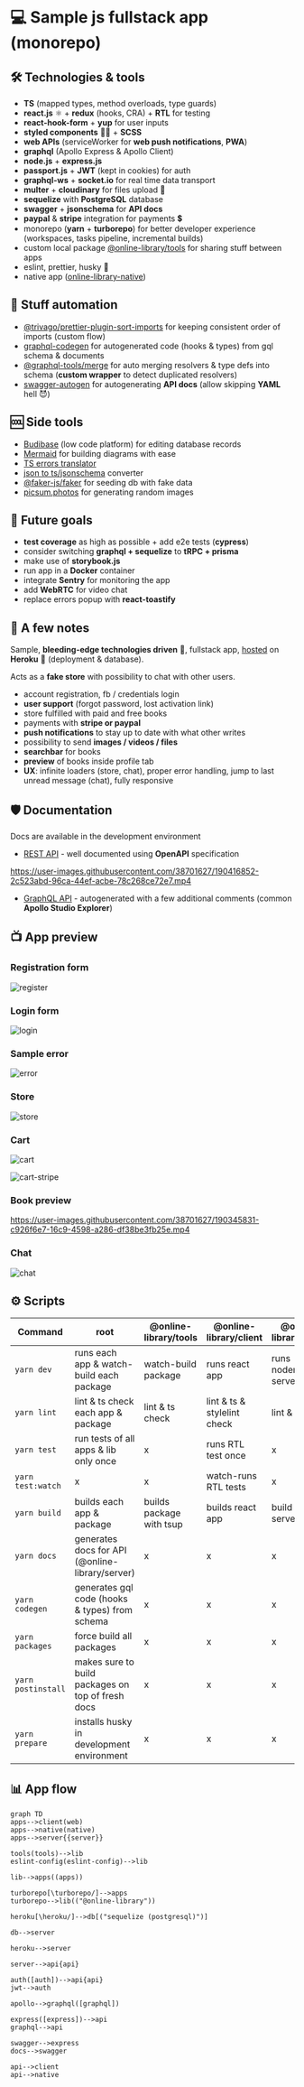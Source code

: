 # 💻 Sample js fullstack app (monorepo)

## 🛠️ Technologies & tools

-  **TS** (mapped types, method overloads, type guards)
-  **react.js** ⚛️ + **redux** (hooks, CRA) + **RTL** for testing
-  **react-hook-form** + **yup** for user inputs
-  **styled components** 💅🏾 + **SCSS**
-  **web APIs** (serviceWorker for **web push notifications**, **PWA**)
-  **graphql** (Apollo Express & Apollo Client)
-  **node.js** + **express.js**
-  **passport.js** + **JWT** (kept in cookies) for auth
-  **graphql-ws** + **socket.io** for real time data transport
-  **multer** + **cloudinary** for files upload 📁
-  **sequelize** with **PostgreSQL** database
-  **swagger** + **jsonschema** for **API docs**
-  **paypal** & **stripe** integration for payments 💲
-  monorepo (**yarn** + **turborepo**) for better developer experience (workspaces, tasks pipeline, incremental builds)
-  custom local package [@online-library/tools](https://github.com/kuubson/online-library/tree/master/packages/tools) for sharing stuff between apps
-  eslint, prettier, husky 🧹
-  native app ([online-library-native](https://github.com/toxxiczny/online-library-native))

## 🤖 Stuff automation

-  [@trivago/prettier-plugin-sort-imports](https://www.npmjs.com/package/@trivago/prettier-plugin-sort-imports) for keeping consistent order of imports (custom flow)
-  [graphql-codegen](https://www.the-guild.dev/graphql/codegen) for autogenerated code (hooks & types) from gql schema & documents
-  [@graphql-tools/merge](https://www.graphql-tools.com/docs/schema-merging) for auto merging resolvers & type defs into schema (**custom wrapper** to detect duplicated resolvers)
-  [swagger-autogen](https://github.com/davibaltar/swagger-autogen) for autogenerating **API docs** (allow skipping **YAML** hell 😈)

## 🆒 Side tools

-  [Budibase](https://budibase.com/) (low code platform) for editing database records
-  [Mermaid](https://mermaid-js.github.io/mermaid/#/) for building diagrams with ease
-  [TS errors translator](https://ts-error-translator.vercel.app)
-  [json to ts/jsonschema](https://app.quicktype.io/?l=ts) converter
-  [@faker-js/faker](https://fakerjs.dev/guide/) for seeding db with fake data
-  [picsum.photos](https://picsum.photos) for generating random images

## 🎯 Future goals

-  **test coverage** as high as possible + add e2e tests (**cypress**)
-  consider switching **graphql + sequelize** to **tRPC + prisma**
-  make use of **storybook.js**
-  run app in a **Docker** container
-  integrate **Sentry** for monitoring the app
-  add **WebRTC** for video chat
-  replace errors popup with **react-toastify**

## 📄 A few notes

Sample, **bleeding-edge technologies driven** 💯, fullstack app, [hosted](https://online-library-application.herokuapp.com) on **Heroku** 📡 (deployment & database).

Acts as a **fake store** with possibility to chat with other users.

-  account registration, fb / credentials login
-  **user support** (forgot password, lost activation link)
-  store fulfilled with paid and free books
-  payments with **stripe or paypal**
-  **push notifications** to stay up to date with what other writes
-  possibility to send **images / videos / files**
-  **searchbar** for books
-  **preview** of books inside profile tab
-  **UX**: infinite loaders (store, chat), proper error handling, jump to last unread message (chat), fully responsive

## 🛡️ Documentation

Docs are available in the development environment

-  [REST API](http://localhost:3001/api-docs) - well documented using **OpenAPI** specification

https://user-images.githubusercontent.com/38701627/190416852-2c523abd-96ca-44ef-acbe-78c268ce72e7.mp4

-  [GraphQL API](http://localhost:3001/graphql) - autogenerated with a few additional comments (common **Apollo Studio Explorer**)

## 📺 App preview

### Registration form

![register](https://user-images.githubusercontent.com/38701627/190213977-02bfedc6-ab2d-4543-a892-16bdd6e59eda.png)

### Login form

![login](https://user-images.githubusercontent.com/38701627/190213920-2003322f-59b3-4973-bb5c-d49a0cf424d5.png)

### Sample error

![error](https://user-images.githubusercontent.com/38701627/190214063-4e03889d-dc1b-4ea0-bab2-5ec26ad92e8c.png)

### Store

![store](https://user-images.githubusercontent.com/38701627/190213868-82a1cba6-3738-4133-870d-9cc9fade0e2c.png)

### Cart

![cart](https://user-images.githubusercontent.com/38701627/190213811-bc6236ca-0de5-499b-9455-c434bbb144bb.png)

![cart-stripe](https://user-images.githubusercontent.com/38701627/190213822-11bdd6ab-e4cd-40e6-87f1-805c229806be.png)

### Book preview

https://user-images.githubusercontent.com/38701627/190345831-c926f6e7-16c9-4598-a286-df38be3fb25e.mp4

### Chat

![chat](https://user-images.githubusercontent.com/38701627/190213605-faccbbd6-cd74-4e44-bfe5-944cf1019e67.png)

## ⚙️ Scripts

| Command            | root                                              | @online-library/tools    | @online-library/client      | @online-library/server     |
| ------------------ | ------------------------------------------------- | ------------------------ | --------------------------- | -------------------------- |
| `yarn dev`         | runs each app & watch-build each package          | watch-build package      | runs react app              | runs nodemon for server.ts |
| `yarn lint`        | lint & ts check each app & package                | lint & ts check          | lint & ts & stylelint check | lint & ts check            |
| `yarn test`        | run tests of all apps & lib only once             | x                        | runs RTL test once          | x                          |
| `yarn test:watch`  | x                                                 | x                        | watch-runs RTL tests        | x                          |
| `yarn build`       | builds each app & package                         | builds package with tsup | builds react app            | build express server       |
| `yarn docs`        | generates docs for API (@online-library/server)   | x                        | x                           | x                          |
| `yarn codegen`     | generates gql code (hooks & types) from schema    | x                        | x                           | x                          |
| `yarn packages`    | force build all packages                          | x                        | x                           | x                          |
| `yarn postinstall` | makes sure to build packages on top of fresh docs | x                        | x                           | x                          |
| `yarn prepare`     | installs husky in development environment         | x                        | x                           | x                          |

## 📊 App flow

```mermaid
graph TD
apps-->client(web)
apps-->native(native)
apps-->server{{server}}

tools(tools)-->lib
eslint-config(eslint-config)-->lib

lib-->apps((apps))

turborepo[\turborepo/]-->apps
turborepo-->lib(("@online-library"))

heroku[\heroku/]-->db[("sequelize (postgresql)")]

db-->server

heroku-->server

server-->api{api}

auth([auth])-->api{api}
jwt-->auth

apollo-->graphql([graphql])

express([express])-->api
graphql-->api

swagger-->express
docs-->swagger

api-->client
api-->native
```
